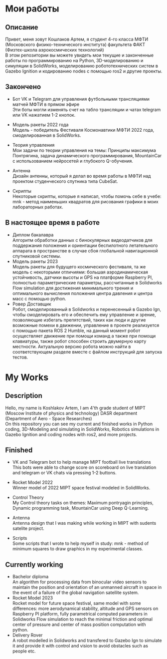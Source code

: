 # Мои работы
## Описание
Привет, меня зовут Кошлаков Артем, я студент 4-го класса МФТИ (Московского физико-технического института) факультета ФАКТ (Физтех-школа аэрокосмических технологий)\
В этом репозитории вы можете увидеть мои текущие и законченные работы по программированию на Python, 3D-моделированию и симуляции в SolidWorks, моделированию робототехнических систем в Gazebo Ignition и кодированию nodes с помощью ros2 и другие проекты.

## Закончено
* Бот VK и Telegram для управления футбольными трансляциями матчей МФТИ в прямом эфире\
Эти боты могли изменять счет на табло трансляции и чатах telegram или VK нажатием 1-2 кнопок.
* Модель ракеты 2022 года\
Модель - победитель Фестиваля Космонавтики МФТИ 2022 года, смоделированная в SolidWorks.
* Теория управления\
Мои задачи по теории управления на темы: Принципы максимума Понтрягина, задача динамического программирования, MountainCar с использованием нейросетей и глубокого Q-обучения.
* Антенна\
Дизайн антенны, который я делал во время работы в МФТИ над проектом студенческого спутника типа CubeSat.

* Скрипты\
Некоторые скрипты, которые я написал, чтобы помочь себе в учебе: mnk - метод наименьших квадратов для рисования графики в моих лабораторных работах.

## В настоящее время в работе
* Диплом бакалавра\
Алгоритм обработки данных с бинокулярных видеодатчиков для поддержания положения и ориентации беспилотного летательного аппарата в пространстве в случае сбоя глобальной навигационной спутниковой системы.
* Модель ракеты 2023\
Модель ракеты для будущего космического фестиваля, та же модель с некоторыми отличиями: большая аэродинамическая устойчивость, датчики высоты и GPS на платформе Raspberry PI, полностью параметрические параметры, рассчитанные в Solidworks Flow simulation для достижения минимального трения и оптимального вычисления положения центра давления и центра масс с помощью python.
* Ровер Доставщик\
Робот, смоделированный в Solidworks и перенесенный в Gazebo Ign, чтобы смоделировать его и обеспечить ему управление и зрение, позволяющие избегать препятствий, таких как люди и другие возможные помехи в движении, управление в проекте реализуется с помощью пакета ROS 2 Humble, на данный момент робот осуществляет движение при помощи команд а также при помощи клавиатуры, также робот способен строить двумерную карту местности. Актуальную версию робота можно найти в соответствующем разделе вместе с файлом инструкций для запуска тестов.

# My Works
## Description
Hello, my name is Koshlakov Artem, I am 4'th grade student of MIPT (Moscow Institute of physics and technology) DASR department (Department of Aero - Space Researches)\
On this repository you can see my current and finished works in Python coding, 3D-Modeling and simulating in SolidWorks, Robotics simulations in Gazebo Ignition and coding nodes with ros2, and more projects.

## Finished
* VK and Telegram bot to help manage MIPT football live translations\
This bots were able to change score on scoreboard on live translation and telegram or VK chats via pressing 1-2 buttons.
* Rocket Model 2022\
Winner model of 2022 MIPT space festival modeled in SolidWorks.
* Control Theory\
My Control theory tasks on themes: Maximum pontryagin principles, Dynamic programming task, MountainCar using Deep Q-Learning.
* Antenna\
Antenna design that I was making while working in MIPT with sudents satelite project. 

* Scripts\
Some scripts that I wrote to help myself in study: mnk - method of minimum squares to draw graphics in my experimental classes.

## Currently working
* Bachelor diploma\
An algorithm for processing data from binocular video sensors to maintain the position and orientation of an unmanned aircraft in space in the event of a failure of the global navigation satellite system.
* Rocket Model 2023\
Rocket model for future space festival, same model with some differences: more aerodynamical stability, altitude and GPS sensors on Raspberry PI platform, fully parametrical computed parameters in Solidworks Flow simulation to reach the minimal friction and optimal center of pressure and center of mass position computation with python.
* Delivery Rover\
A robot modelled in Solidworks and transfered to Gazebo Ign to simulate it and provide it with control and vision to avoid obstacles such as people etc.

